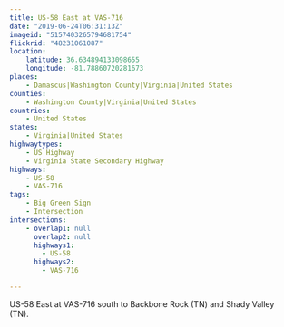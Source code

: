 ```yaml
---
title: US-58 East at VAS-716
date: "2019-06-24T06:31:13Z"
imageid: "5157403265794681754"
flickrid: "48231061087"
location:
    latitude: 36.634894133098655
    longitude: -81.78860720281673
places:
    - Damascus|Washington County|Virginia|United States
counties:
    - Washington County|Virginia|United States
countries:
    - United States
states:
    - Virginia|United States
highwaytypes:
    - US Highway
    - Virginia State Secondary Highway
highways:
    - US-58
    - VAS-716
tags:
    - Big Green Sign
    - Intersection
intersections:
    - overlap1: null
      overlap2: null
      highways1:
        - US-58
      highways2:
        - VAS-716

---
```

US-58 East at VAS-716 south to Backbone Rock (TN) and Shady Valley (TN).